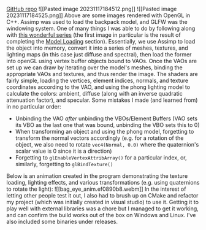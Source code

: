 [GitHub repo](https://github.com/saifk00/render-system)
![[Pasted image 20231117184512.png]]
![[Pasted image 20231117184525.png]]
Above are some images rendered with OpenGL in C++. Assimp was used to load the backpack model, and GLFW was the windowing system. One of many things I was able to do by following along with [this wonderful series](https://learnopengl.com/) (the first image in particular is the result of completing the [Model Loading](https://learnopengl.com/Model-Loading/Model) section). Essentially, we use Assimp to load the object into memory, convert it into a series of meshes, textures, and lighting maps (in this case just diffuse and spectral), then load the former into openGL using vertex buffer objects bound to VAOs. Once the VAOs are set up we can draw by iterating over the model's meshes, binding the appropriate VAOs and textures, and thus render the image. The shaders are fairly simple, loading the vertices, element indices, normals, and texture coordinates according to the VAO, and using the phong lighting model to calculate the colors: ambient, diffuse (along with an inverse quadratic attenuation factor), and specular. Some mistakes I made (and learned from) in no particular order:

- Unbinding the VAO _after_ unbinding the VBOs/Element Buffers (VAO sets its VBO as the last one that was bound, unbinding the VBO sets this to 0)
- When transforming an object and using the phong model, forgetting to transform the normal vectors accordingly (e.g. for a rotation of the object, we also need to rotate `vec4(Normal, 0.0)` where the quaternion's scalar value is 0 since it is a direction)
- Forgetting to `glEnableVertexAttribArray()` for a particular index, or, similarly, forgetting to `glBindTexture()`

Below is an animation created in the program demonstrating the texture loading, lighting effects, and various transformations (e.g. using quaternions to rotate the light):
![[bag_eye_anim.ef0890b8.webm]]
In the interest of letting other people test it out, I also had to brush up on CMake and refactor my project (which was initially created in visual studio) to use it. Getting it to play well with external libraries was a chore but I managed to get it working, and can confirm the build works out of the box on Windows and Linux. I've also included some binaries under releases.